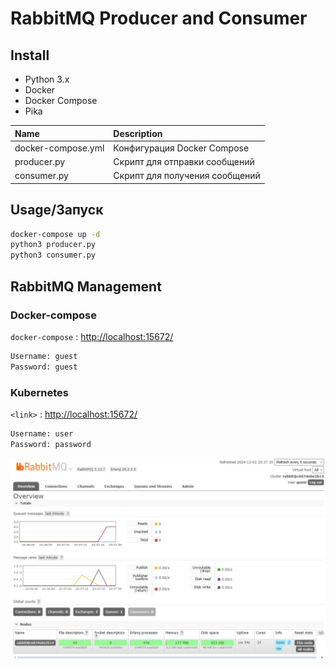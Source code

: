 # RabbitMQ Producer and Consumer

## Install
- Python 3.x
- Docker
- Docker Compose
- Pika

| Name      | Description |
| :-------------------- |:-------------|
| docker-compose.yml    | Конфигурация Docker Compose       |
| producer.py           | Скрипт для отправки сообщений     |
| consumer.py           | Скрипт для получения сообщений    |

## Usage/Запуск
```bash
docker-compose up -d
python3 producer.py
python3 consumer.py
```

## RabbitMQ Management
### Docker-compose
`docker-compose` : <http://localhost:15672/>
```html
Username: guest 
Password: guest
```

### Kubernetes
`<link>` : <http://localhost:15672/>
```html
Username: user 
Password: password
```

![RabbitMq Manage](rabbitmq.jpg)
